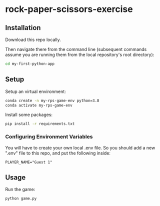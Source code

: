 # rock-paper-scissors-exercise

## Installation

Download this repo locally.

Then navigate there from the command line (subsequent commands assume you are running them from the local repository's root directory):

```sh
cd my-first-python-app
```

## Setup

Setup an virtual environment:

```sh
conda create -n my-rps-game-env python=3.8
conda activate my-rps-game-env
```

Install some packages:

```sh
pip install -r requirements.txt
```

### Configuring Environment Variables

You will have to create your own local .env file. So you should add a new ".env" file to this repo, and put the following inside:


```
PLAYER_NAME="Guest 1"
```

## Usage

Run the game:

```sh
python game.py
```